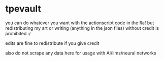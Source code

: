 # tpevault
you can do whatever you want with the actionscript code in the fla! but redistributing my art or writing (anything in the json files) without credit is prohibited :/

edits are fine to redistribute if you give credit

also do not scrape any data here for usage with AI/llms/neural networks
